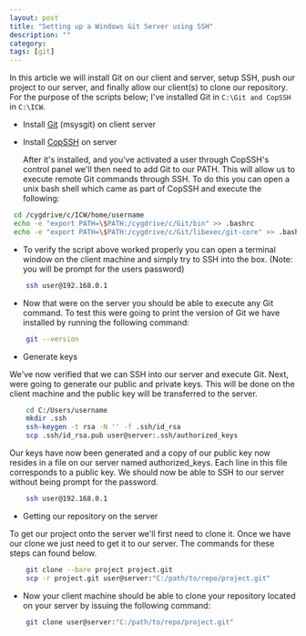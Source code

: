 ```yaml
---
layout: post
title: "Setting up a Windows Git Server using SSH"
description: ""
category: 
tags: [git]
---
```

In this article we will install Git on our client and server, setup SSH, push our project to our server, and finally allow our client(s) to clone our repository. For the purpose of the scripts below; I've installed Git in `C:\Git and CopSSH` in `C:\ICW`.

* Install <a href="https://code.google.com/p/msysgit/downloads/list">Git</a> (msysgit) on client server

* Install <a href="https://www.itefix.no/i2/copssh-get?quicktabs_6=1#quicktabs-6">CopSSH</a> on server

	After it's installed, and you've activated a user through CopSSH's control panel we'll then need to add Git to our PATH. This will allow us to execute remote Git commands through SSH. To do this you can open a unix bash shell which came as part of CopSSH and execute the following:

```bash
 cd /cygdrive/c/ICW/home/username
 echo -e "export PATH=\$PATH:/cygdrive/c/Git/bin" >> .bashrc
 echo -e "export PATH=\$PATH:/cygdrive/c/Git/libexec/git-core" >> .bashrc
```

* To verify the script above worked properly you can open a terminal window on the client machine and simply try to SSH into the box. (Note: you will be prompt for the users password)

```bash
	ssh user@192.168.0.1
```

* Now that were on the server you should be able to execute any Git command. To test this were going to print the version of Git we have installed by running the following command:

```bash
	git --version
```

* Generate keys

We've now verified that we can SSH into our server and execute Git. Next, were going to generate our public and private keys. This will be done on the client machine and the public key will be transferred to the server.
	
```bash
	cd C:/Users/username
	mkdir .ssh
	ssh-keygen -t rsa -N '' -f .ssh/id_rsa
	scp .ssh/id_rsa.pub user@server:.ssh/authorized_keys
```

Our keys have now been generated and a copy of our public key now resides in a file on our server named authorized_keys. Each line in this file corresponds to a public key. We should now be able to SSH to our server without being prompt for the password.
	
```bash
	ssh user@192.168.0.1
```

* Getting our repository on the server

To get our project onto the server we'll first need to clone it. Once we have our clone we just need to get it to our server. The commands for these steps can found below.

```bash
	git clone --bare project project.git
	scp -r project.git user@server:"C:/path/to/repo/project.git"
```

* Now your client machine should be able to clone your repository located on your server by issuing the following command:

```bash
	git clone user@server:"C:/path/to/repo/project.git"
```